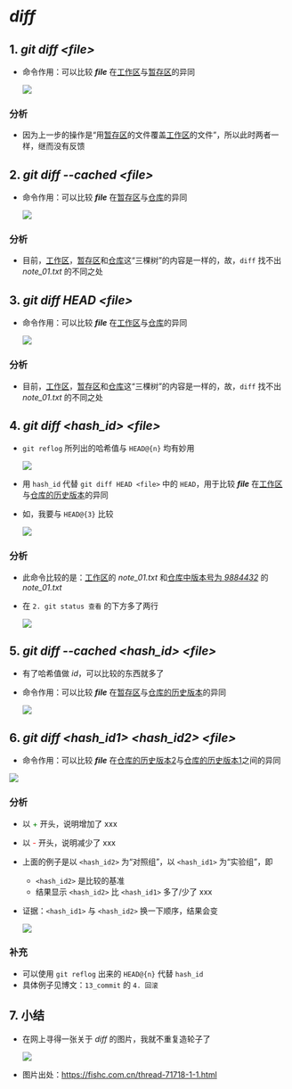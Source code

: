 # *diff*

## 1. *git diff <file\>*

- 命令作用：可以比较 ***file*** 在<u>工作区</u>与<u>暂存区</u>的异同

    ![](./imgs/16-01_git_diff.png)

### 分析

- 因为上一步的操作是“用<u>暂存区</u>的文件覆盖<u>工作区</u>的文件”，所以此时两者一样，继而没有反馈

## 2. *git diff \-\-cached <file\>*

- 命令作用：可以比较 ***file*** 在<u>暂存区</u>与<u>仓库</u>的异同

    ![](./imgs/16-02_git_diff_--cached.png)

### 分析

- 目前，<u>工作区</u>，<u>暂存区</u>和<u>仓库</u>这“三棵树”的内容是一样的，故，`diff` 找不出 *note_01.txt* 的不同之处

## 3. *git diff HEAD <file\>*

- 命令作用：可以比较 ***file*** 在<u>工作区</u>与<u>仓库</u>的异同

    ![](./imgs/16-03_git_diff_HEAD.png)

### 分析

- 目前，<u>工作区</u>，<u>暂存区</u>和<u>仓库</u>这“三棵树”的内容是一样的，故，`diff` 找不出 *note_01.txt* 的不同之处

## 4. *git diff <hash_id\> <file\>*

- `git reflog` 所列出的哈希值与 `HEAD@{n}` 均有妙用

    ![](./imgs/16-04_git_reflog.png)

- 用 `hash_id` 代替 `git diff HEAD <file>` 中的 `HEAD`，用于比较 ***file*** 在<u>工作区</u>与<u>仓库的历史版本</u>的异同

- 如，我要与 `HEAD@{3}` 比较

    ![](./imgs/16-05_git_diff_hash.png)

### 分析

- 此命令比较的是：<u>工作区</u>的 *note_01.txt* 和<u>仓库中版本号为 *9884432*</u> 的 *note_01.txt*
- 在 `2. git status 查看` 的下方多了两行

    ![](./imgs/16-06_git_diff_hash.png)


## 5. *git diff --cached <hash_id\> <file\>*

- 有了哈希值做 *id*，可以比较的东西就多了

- 命令作用：可以比较 ***file*** 在<u>暂存区</u>与<u>仓库的历史版本</u>的异同

    ![](./imgs/16-07_git_diff_--cached_hash.png)

## 6. *git diff <hash_id1\> <hash_id2\> <file\>*

- 命令作用：可以比较 ***file*** 在<u>仓库的历史版本2</u>与<u>仓库的历史版本1</u>之间的异同

![](./imgs/16-08_git_diff_hash1_hash2.png)

### 分析

- 以 <font color="green">+</font> 开头，说明增加了 xxx
- 以 <font color="red">-</font> 开头，说明减少了 xxx
- 上面的例子是以 `<hash_id2>` 为“对照组”，以 `<hash_id1>` 为“实验组”，即
    - `<hash_id2>` 是比较的基准
    - 结果显示 `<hash_id2>` 比 `<hash_id1>` 多了/少了 xxx
- 证据：`<hash_id1>` 与 `<hash_id2>` 换一下顺序，结果会变

    ![](./imgs/16-09_git_diff_hash2_hash1.png)

### 补充

- 可以使用 `git reflog` 出来的 `HEAD@{n}` 代替 `hash_id`
- 具体例子见博文：`13_commit` 的 `4. 回滚`

## 7. 小结

- 在网上寻得一张关于 *diff* 的图片，我就不重复造轮子了

    ![](./imgs/16-10_git_diff_brief_summary.png)

- 图片出处：<a href="https://fishc.com.cn/thread-71718-1-1.html" target="_blank">https://fishc.com.cn/thread-71718-1-1.html</a>